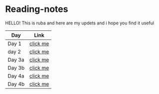 # Reading-notes


HELLO! This is ruba and here are my updets and i hope you find it useful 


Day | Link
------------ | -------------
Day 1 | [click me](https://github.com/RubaBanat/Readingme)
day 2 | [click me](https://github.com/RubaBanat/reading-notes/blob/main/readme03.md)
Day 3a | [click me](https://rubabanat.github.io/Reading-me/read.class-05/read-05)
Day 3b | [click me](https://rubabanat.github.io/Reading-me/read.class-06/read-06)
Day 4a | [click me](https://rubabanat.github.io/Reading-me/read.class-07/read-07)
Day 4b | [click me](https://rubabanat.github.io/Reading-me/read.class-08/read-08)






